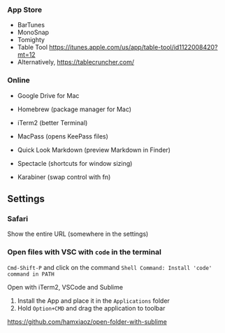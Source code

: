 ### App Store

- BarTunes
- MonoSnap
- Tomighty
- Table Tool https://itunes.apple.com/us/app/table-tool/id1122008420?mt=12
- Alternatively, https://tablecruncher.com/




### Online


- Google Drive for Mac

- Homebrew (package manager for Mac)

- iTerm2 (better Terminal)

- MacPass (opens KeePass files)

- Quick Look Markdown (preview Markdown in Finder)

- Spectacle (shortcuts for window sizing)

- Karabiner (swap control with fn)

## Settings

### Safari

Show the entire URL (somewhere in the settings)



### Open files with VSC with `code` in the terminal

`Cmd-Shift-P` and click on the command `Shell Command: Install 'code' command in PATH`



Open with iTerm2, VSCode and Sublime

1. Install the App and place it in the `Applications` folder
2. Hold `Option+CMD` and drag the application to toolbar



https://github.com/hamxiaoz/open-folder-with-sublime
